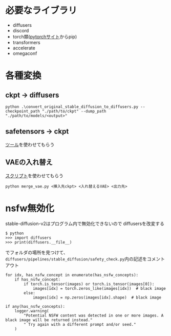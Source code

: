 # 必要なライブラリ
- diffusers
- discord
- torch類([pytorchサイト](https://pytorch.org/)からpip)
- transformers
- accelerate
- omegaconf

# 各種変換
## ckpt -> diffusers

```
python .\convert_original_stable_diffusion_to_diffusers.py --checkpoint_path "./path/to/ckpt" --dump_path "./path/to/models/<output>"
```
## safetensors -> ckpt
[ツール](https://github.com/diStyApps/Safe-and-Stable-Ckpt2Safetensors-Conversion-Tool-GUI)を使わせてもらう
## VAEの入れ替え
[スクリプト](https://note.com/kohya_ss/n/nf5893a2e719c)を使わせてもらう
```
python merge_vae.py <挿入先ckpt> <入れ替えるVAE> <出力先>
```
# nsfw無効化
stable-diffusion-v2はプログラム内で無効化できないので
diffusersを改変する
```
$ python
>>> import diffusers
>>> print(diffusers.__file__)
```
でフォルダの場所を見つけて、`diffusers/pipelines/stable_diffusion/safety_check.py`内の記述をコメントアウト
```
for idx, has_nsfw_concept in enumerate(has_nsfw_concepts):
    if has_nsfw_concept:
        if torch.is_tensor(images) or torch.is_tensor(images[0]):
            images[idx] = torch.zeros_like(images[idx])  # black image
        else:
            images[idx] = np.zeros(images[idx].shape)  # black image

if any(has_nsfw_concepts):
    logger.warning(
        "Potential NSFW content was detected in one or more images. A black image will be returned instead."
        " Try again with a different prompt and/or seed."
    )
```